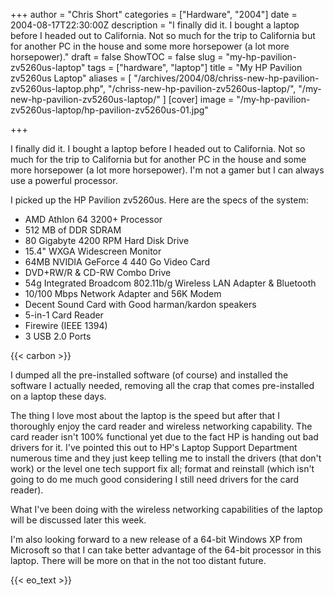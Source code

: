 +++
author = "Chris Short"
categories = ["Hardware", "2004"]
date = 2004-08-17T22:30:00Z
description = "I finally did it. I bought a laptop before I headed out to California. Not so much for the trip to California but for another PC in the house and some more horsepower (a lot more horsepower)."
draft = false
ShowTOC = false
slug = "my-hp-pavilion-zv5260us-laptop"
tags = ["hardware", "laptop"]
title = "My HP Pavilion zv5260us Laptop"
aliases = [
    "/archives/2004/08/chriss-new-hp-pavilion-zv5260us-laptop.php",
    "/chriss-new-hp-pavilion-zv5260us-laptop/",
    "/my-new-hp-pavilion-zv5260us-laptop/"
]
[cover]
image = "/my-hp-pavilion-zv5260us-laptop/hp-pavilion-zv5260us-01.jpg"

+++

I finally did it. I bought a laptop before I headed out to California. Not so much for the trip to California but for another PC in the house and some more horsepower (a lot more horsepower). I'm not a gamer but I can always use a powerful processor.

I picked up the HP Pavilion zv5260us. Here are the specs of the system:

* AMD Athlon 64 3200+ Processor
* 512 MB of DDR SDRAM
* 80 Gigabyte 4200 RPM Hard Disk Drive
* 15.4" WXGA Widescreen Monitor
* 64MB NVIDIA GeForce 4 440 Go Video Card
* DVD+RW/R & CD-RW Combo Drive
* 54g Integrated Broadcom 802.11b/g Wireless LAN Adapter & Bluetooth
* 10/100 Mbps Network Adapter and 56K Modem
* Decent Sound Card with Good harman/kardon speakers
* 5-in-1 Card Reader
* Firewire (IEEE 1394)
* 3 USB 2.0 Ports

{{< carbon >}}

I dumped all the pre-installed software (of course) and installed the software I actually needed, removing all the crap that comes pre-installed on a laptop these days.

The thing I love most about the laptop is the speed but after that I thoroughly enjoy the card reader and wireless networking capability. The card reader isn't 100% functional yet due to the fact HP is handing out bad drivers for it. I've pointed this out to HP's Laptop Support Department numerous time and they just keep telling me to install the drivers (that don't work) or the level one tech support fix all; format and reinstall (which isn't going to do me much good considering I still need drivers for the card reader).

What I've been doing with the wireless networking capabilities of the laptop will be discussed later this week.

I'm also looking forward to a new release of a 64-bit Windows XP from Microsoft so that I can take better advantage of the 64-bit processor in this laptop. There will be more on that in the not too distant future.

{{< eo_text >}}